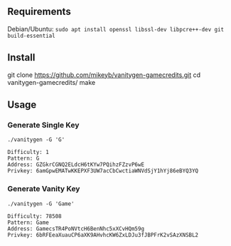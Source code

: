##  Requirements

Debian/Ubuntu: `sudo apt install openssl libssl-dev libpcre++-dev git build-essential`

##  Install

git clone https://github.com/mikeyb/vanitygen-gamecredits.git
cd vanitygen-gamecredits/
make

##  Usage

###  Generate Single Key
`./vanitygen -G 'G'`

```
Difficulty: 1
Pattern: G                                                                     
Address: GZGkrCGNQ2ELdcH6tKYw7PQihzFZzvP6wE
Privkey: 6amGpwEMATwKKEPXF3UW7acCbCwctiaWNVdSjY1hYj86eBYQ3YQ
```

###  Generate Vanity Key
`./vanitygen -G 'Game'`

```
Difficulty: 78508
Pattern: Game                                                                  
Address: GamecsTR4PoNVtcH6BenNhc5xXCvHQm59g
Privkey: 6bRFEeaXuauCP6aXK9AHvhcKW6ZxLDJu3fJBPFrK2vSAzXNSBL2
```
